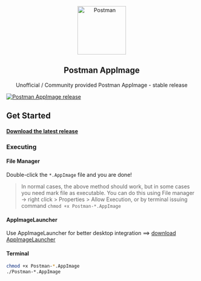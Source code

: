 <p align="center"><img src="https://voyager.postman.com/logo/postman-logo-icon-orange.svg" alt="Postman" width=128 height=128></p>
<h2 align="center">Postman AppImage</h2>
<p align="center">Unofficial / Community provided Postman AppImage - stable release</p>

[![Postman AppImage release](https://github.com/valicm/Postman-AppImage/actions/workflows/release.yml/badge.svg?branch=main)](https://github.com/valicm/Postman-AppImage/actions/workflows/release.yml)

## Get Started

#### [Download the latest release](https://github.com/valicm/Postman-AppImage/releases/latest)

### Executing
#### File Manager
Double-click the `*.AppImage` file and you are done!

> In normal cases, the above method should work, but in some cases you 
> need mark file as executable. You can do this using File manager -> right click > Properties > Allow Execution,
> or by terminal issuing command `chmod +x Postman-*.AppImage`

#### AppImageLauncher
Use AppImageLauncher for better desktop integration ==> [download AppImageLauncher](https://github.com/TheAssassin/AppImageLauncher)

#### Terminal
```bash
chmod +x Postman-*.AppImage
./Postman-*.AppImage
```
